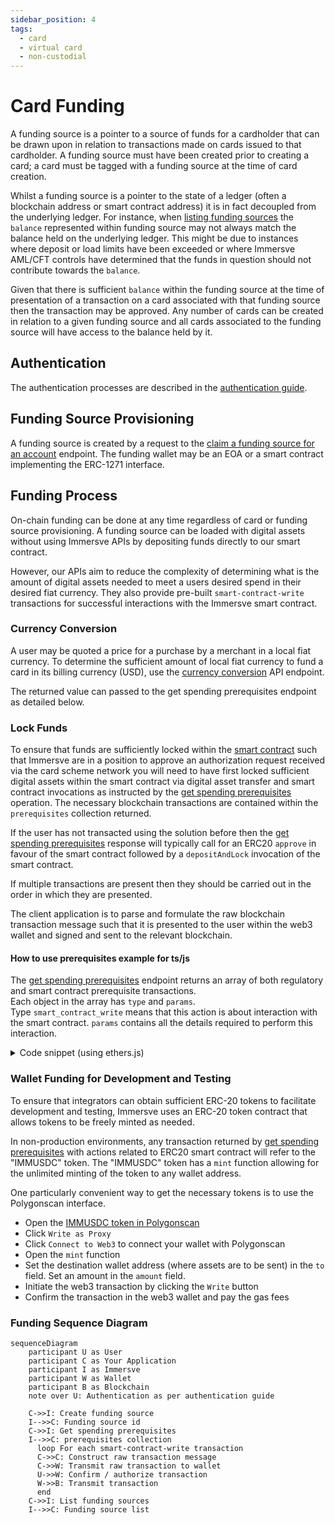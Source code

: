 ```yaml
---
sidebar_position: 4
tags:
  - card
  - virtual card
  - non-custodial
---
```


# Card Funding

A funding source is a pointer to a source of funds for a cardholder that can be drawn upon in relation to transactions made on cards issued to that cardholder. A funding source must have been created prior to creating a card; a card must be tagged with a funding source at the time of card creation.

Whilst a funding source is a pointer to the state of a ledger (often a blockchain address or smart contract address) it is in fact decoupled from the underlying ledger. For instance, when [listing funding sources](/api-reference/list-funding-sources) the `balance` represented within funding source may not always match the balance held on the underlying ledger. This might be due to instances where deposit or load limits have been exceeded or where Immersve AML/CFT controls have determined that the funds in question should not contribute towards the `balance`.

Given that there is sufficient `balance` within the funding source at the time of presentation of a transaction on a card associated with that funding source then the transaction may be approved. Any number of cards can be created in relation to a given funding source and all cards associated to the funding source will have access to the balance held by it.

## Authentication

The authentication processes are described in the [authentication guide](/guides/authentication).

## Funding Source Provisioning

A funding source is created by a request to the [claim a funding source for an account](/api-reference/claim-a-funding-source-for-an-account) endpoint.
The funding wallet may be an EOA or a smart contract implementing the ERC-1271 interface.

## Funding Process

On-chain funding can be done at any time regardless of card or funding source provisioning.
A funding source can be loaded with digital assets without using Immersve APIs by depositing funds directly to our smart contract.

However, our APIs aim to reduce the complexity of determining what is the amount of digital assets needed to meet a users desired spend in their desired fiat currency. They also provide pre-built `smart-contract-write` transactions for successful interactions with the Immersve smart contract.

### Currency Conversion

A user may be quoted a price for a purchase by a merchant in a local fiat currency. To determine the sufficient amount of local fiat currency to fund a card in its billing currency (USD), use the [currency conversion](/api-reference/currency-conversion) API endpoint.

The returned value can passed to the get spending prerequisites endpoint as detailed below.

### Lock Funds

To ensure that funds are sufficiently locked within the [smart contract](/contracts/payment-protocol) such that Immersve are in a position to approve an authorization request received via the card scheme network you will need to have first locked sufficient digital assets within the smart contract via digital asset transfer and smart contract invocations as instructed by the [get spending prerequisites](/api-reference/get-spending-prerequisites) operation. The necessary blockchain transactions are contained within the `prerequisites` collection returned.

If the user has not transacted using the solution before then the [get spending prerequisites](/api-reference/get-spending-prerequisites) response will typically call for an ERC20 `approve` in favour of the smart contract followed by a `depositAndLock` invocation of the smart contract.

If multiple transactions are present then they should be carried out in the order in which they are presented.

The client application is to parse and formulate the raw blockchain transaction message such that it is presented to the user within the web3 wallet and signed and sent to the relevant blockchain.

#### How to use prerequisites example for ts/js

The [get spending prerequisites](/api-reference/get-spending-prerequisites) endpoint returns an array of both regulatory and smart contract prerequisite transactions.  
Each object in the array has `type` and `params`.  
Type `smart_contract_write` means that this action is about interaction with the smart contract. `params` contains all the details required to perform this interaction.

<details>
<summary>Code snippet (using ethers.js)</summary>

Typescript code

```ts
const { abi, contractAddress, method, params } =
  response.data.prerequisites.params;

const contract = new Contract(contractAddress, abi, signer); // third param Signer is required

const { hash } = await contract[method](...Object.values(params));
```
</details>

### Wallet Funding for Development and Testing

To ensure that integrators can obtain sufficient ERC-20 tokens to facilitate development and testing, Immersve uses an ERC-20 token contract that allows tokens to be freely minted as needed.

In non-production environments, any transaction returned by [get spending prerequisites](/api-reference/get-spending-prerequisites) with actions related to ERC20 smart contract will refer to the "IMMUSDC" token. The "IMMUSDC" token has a `mint` function allowing for the unlimited minting of the token to any wallet address.

One particularly convenient way to get the necessary tokens is to use the Polygonscan interface.

- Open the [IMMUSDC token in Polygonscan](https://mumbai.polygonscan.com/address/0x2FaC06acFAeB42CC3B5327fcF53F48D9Da72749d#code)
- Click `Write as Proxy`
- Click `Connect to Web3` to connect your wallet with Polygonscan
- Open the `mint` function
- Set the destination wallet address (where assets are to be sent) in the `to` field. Set an amount in the `amount` field.
- Initiate the web3 transaction by clicking the `Write` button
- Confirm the transaction in the web3 wallet and pay the gas fees

### Funding Sequence Diagram

```mermaid
sequenceDiagram
    participant U as User
    participant C as Your Application
    participant I as Immersve
    participant W as Wallet
    participant B as Blockchain
    note over U: Authentication as per authentication guide

    C->>I: Create funding source
    I-->>C: Funding source id
    C->>I: Get spending prerequisites
    I-->>C: prerequisites collection
      loop For each smart-contract-write transaction
      C->>C: Construct raw transaction message
      C->>W: Transmit raw transaction to wallet
      U->>W: Confirm / authorize transaction
      W->>B: Transmit transaction
      end
    C->>I: List funding sources
    I-->>C: Funding source list
```
